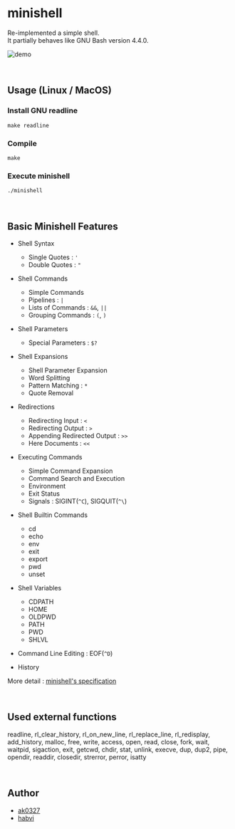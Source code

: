 # minishell
Re-implemented a simple shell.  
It partially behaves like GNU Bash version 4.4.0.  

![demo](images/demo.gif)

<br>

## Usage (Linux / MacOS)

### Install GNU readline
```shell
make readline
```

### Compile
```shell
make
```

### Execute minishell
```shell
./minishell
```

<br>

## Basic Minishell Features
- Shell Syntax
  - Single Quotes : `'`
  - Double Quotes : `"`

- Shell Commands
  - Simple Commands
  - Pipelines : `|`
  - Lists of Commands : `&&`, `||`
  - Grouping Commands : `(`, `)`

- Shell Parameters
  - Special Parameters : `$?`

- Shell Expansions
  - Shell Parameter Expansion
  - Word Splitting
  - Pattern Matching : `*`
  - Quote Removal

- Redirections
  - Redirecting Input : `<`
  - Redirecting Output : `>`
  - Appending Redirected Output : `>>`
  - Here Documents : `<<`

- Executing Commands
  - Simple Command Expansion
  - Command Search and Execution
  - Environment
  - Exit Status
  - Signals : SIGINT(`^C`), SIGQUIT(`^\`)

- Shell Builtin Commands
  - cd
  - echo
  - env
  - exit
  - export
  - pwd
  - unset

- Shell Variables
  - CDPATH
  - HOME
  - OLDPWD
  - PATH
  - PWD
  - SHLVL

- Command Line Editing : EOF(`^D`)

- History

More detail : [minishell's specification](https://github.com/habvi/42_minishell/wiki/minishell's-specification)

<br>

## Used external functions
readline, rl_clear_history, rl_on_new_line, rl_replace_line, rl_redisplay, add_history, malloc, free, write, access, open, read, close, fork, wait, waitpid, sigaction, exit, getcwd, chdir, stat, unlink, execve, dup, dup2, pipe, opendir, readdir, closedir, strerror, perror, isatty

<br>

## Author
- [ak0327](https://github.com/ak0327)
- [habvi](https://github.com/habvi)